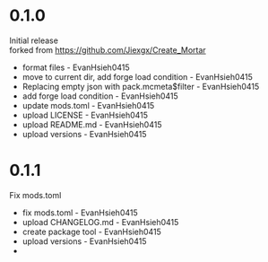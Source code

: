 # 0.1.0

Initial release  
forked from https://github.com/Jiexgx/Create_Mortar

- format files - EvanHsieh0415
- move to current dir, add forge load condition - EvanHsieh0415
- Replacing empty json with pack.mcmeta$filter - EvanHsieh0415
- add forge load condition - EvanHsieh0415
- update mods.toml - EvanHsieh0415
- upload LICENSE - EvanHsieh0415
- upload README.md - EvanHsieh0415
- upload versions - EvanHsieh0415

# 0.1.1

Fix mods.toml

- fix mods.toml - EvanHsieh0415
- upload CHANGELOG.md - EvanHsieh0415
- create package tool - EvanHsieh0415
- upload versions - EvanHsieh0415
- 
